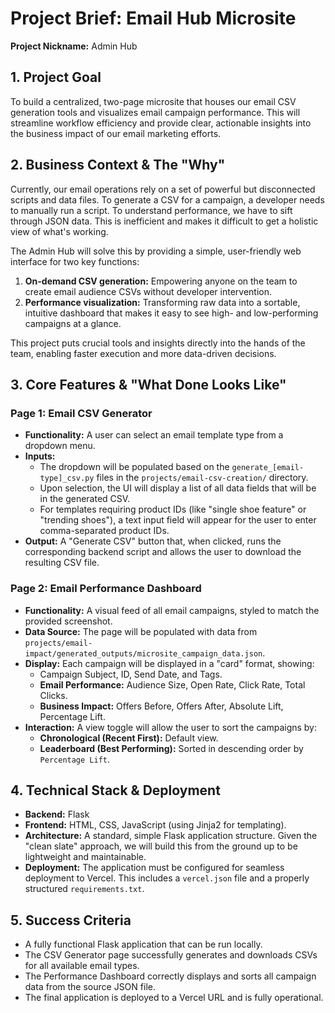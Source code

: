 
# Project Brief: Email Hub Microsite

**Project Nickname:** Admin Hub

## 1. Project Goal
To build a centralized, two-page microsite that houses our email CSV generation tools and visualizes email campaign performance. This will streamline workflow efficiency and provide clear, actionable insights into the business impact of our email marketing efforts.

## 2. Business Context & The "Why"
Currently, our email operations rely on a set of powerful but disconnected scripts and data files. To generate a CSV for a campaign, a developer needs to manually run a script. To understand performance, we have to sift through JSON data. This is inefficient and makes it difficult to get a holistic view of what's working.

The Admin Hub will solve this by providing a simple, user-friendly web interface for two key functions:
1.  **On-demand CSV generation:** Empowering anyone on the team to create email audience CSVs without developer intervention.
2.  **Performance visualization:** Transforming raw data into a sortable, intuitive dashboard that makes it easy to see high- and low-performing campaigns at a glance.

This project puts crucial tools and insights directly into the hands of the team, enabling faster execution and more data-driven decisions.

## 3. Core Features & "What Done Looks Like"

### Page 1: Email CSV Generator
- **Functionality:** A user can select an email template type from a dropdown menu.
- **Inputs:**
    - The dropdown will be populated based on the `generate_[email-type]_csv.py` files in the `projects/email-csv-creation/` directory.
    - Upon selection, the UI will display a list of all data fields that will be in the generated CSV.
    - For templates requiring product IDs (like "single shoe feature" or "trending shoes"), a text input field will appear for the user to enter comma-separated product IDs.
- **Output:** A "Generate CSV" button that, when clicked, runs the corresponding backend script and allows the user to download the resulting CSV file.

### Page 2: Email Performance Dashboard
- **Functionality:** A visual feed of all email campaigns, styled to match the provided screenshot.
- **Data Source:** The page will be populated with data from `projects/email-impact/generated_outputs/microsite_campaign_data.json`.
- **Display:** Each campaign will be displayed in a "card" format, showing:
    - Campaign Subject, ID, Send Date, and Tags.
    - **Email Performance:** Audience Size, Open Rate, Click Rate, Total Clicks.
    - **Business Impact:** Offers Before, Offers After, Absolute Lift, Percentage Lift.
- **Interaction:** A view toggle will allow the user to sort the campaigns by:
    - **Chronological (Recent First):** Default view.
    - **Leaderboard (Best Performing):** Sorted in descending order by `Percentage Lift`.

## 4. Technical Stack & Deployment
- **Backend:** Flask
- **Frontend:** HTML, CSS, JavaScript (using Jinja2 for templating).
- **Architecture:** A standard, simple Flask application structure. Given the "clean slate" approach, we will build this from the ground up to be lightweight and maintainable.
- **Deployment:** The application must be configured for seamless deployment to Vercel. This includes a `vercel.json` file and a properly structured `requirements.txt`.

## 5. Success Criteria
- A fully functional Flask application that can be run locally.
- The CSV Generator page successfully generates and downloads CSVs for all available email types.
- The Performance Dashboard correctly displays and sorts all campaign data from the source JSON file.
- The final application is deployed to a Vercel URL and is fully operational. 